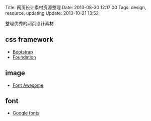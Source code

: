 Title: 网页设计素材资源整理
Date: 2013-08-30 12:17:00
Tags: design, resource, updating 
Update: 2013-10-21 13:52

整理优秀的网页设计素材

## css framework

*  [Bootstrap](http://getbootstrap.com/)
*  [Foundation](http://foundation.zurb.com/)

## image

*  [Font Awesome](http://fortawesome.github.io/Font-Awesome/)

## font

*  [Google fonts](http://www.google.com/fonts)

